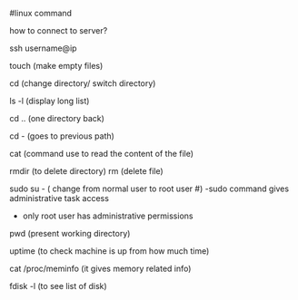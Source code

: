 #linux command

how to connect to server?

ssh username@ip

touch (make empty files)

cd   (change directory/ switch directory)

ls -l  (display long list)

cd .. (one directory back)

cd - (goes to previous path)

cat (command use to read the content of the file)

rmdir (to delete directory)
rm  (delete file)

sudo su -  ( change from normal user to root user #) 
-sudo command gives administrative task access
- only root user has administrative permissions

pwd  (present working directory)

uptime (to check machine is up from how much time)

cat /proc/meminfo  (it gives memory related info)

fdisk -l   (to see list of disk)